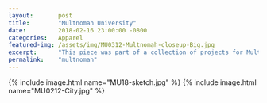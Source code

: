 ```yaml
---
layout:       post
title:        "Multnomah University"
date:         2018-02-16 23:00:00 -0800
categories:   Apparel
featured-img: /assets/img/MU0312-Multnomah-closeup-Big.jpg
excerpt:      "This piece was part of a collection of projects for Multnomah University. They wanted a retail program, geared toward students, to market on campus and in their online store. The school wanted a piece that reflected Portland, appealed to the college student demographic, and incorporated a vintage, collegiate-looking crest. My solution was a hand-illustrated line drawing of a prominent building on campus with the Portland cityscape and mountains in the background."
permalink:    "multnomah"
---
```


{% include image.html name="MU18-sketch.jpg" %}
{% include image.html name="MU0212-City.jpg" %}
